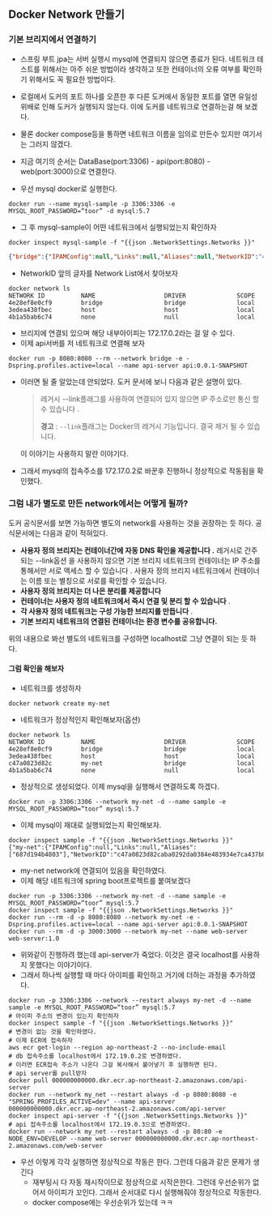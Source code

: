 ## Docker Network 만들기

### 기본 브리지에서 연결하기

- 스프링 부트 jpa는 서버 실행시 mysql에 연결되지 않으면 종료가 된다. 네트워크 테스트를 위해서는 아주 쉬운 방법이라 생각하고 또한 컨테이너의 오류 여부를 확인하기 위해서도 꼭 필요한 방법이다.

- 로컬에서 도커의 포트 하나를 오픈한 후 다른 도커에서 동일한 포트를 열면 유일성 위배로 인해 도커가 실행되지 않는다. 이에 도커를 네트워크로 연결하는걸 해 보겠다.
- 물론 docker compose등을 통하면 네트워크 이름을 임의로 만든수 있지만 여기서는 그러지 않겠다.
- 지금 여기의 순서는 DataBase(port:3306) - api(port:8080) - web(port:3000)으로 연결한다.
- 우선 mysql docker로 실행한다.

```shell
docker run --name mysql-sample -p 3306:3306 -e MYSQL_ROOT_PASSWORD=“toor” -d mysql:5.7
```

- 그 후 mysql-sample이 어떤 네트워크에서 실행되었는지 확인하자

```shell
docker inspect mysql-sample -f "{{json .NetworkSettings.Networks }}"
```

```json
{"bridge":{"IPAMConfig":null,"Links":null,"Aliases":null,"NetworkID":"4e28ef8e0cf96ae6b065a620024804a5b24638ddf122e99e754162d4a203dee3","EndpointID":"d0a1a7a91a5d6a2ff779c6a69fe0ea306d4d6d20ec7fdd405a62073caebb3223","Gateway":"172.17.0.1","IPAddress":"172.17.0.2","IPPrefixLen":16,"IPv6Gateway":"","GlobalIPv6Address":"","GlobalIPv6PrefixLen":0,"MacAddress":"02:42:ac:11:00:02","DriverOpts":null}}
```

- NetworkID 앞의 글자를 Network List에서 찾아보자

```shell
docker network ls
NETWORK ID          NAME                   DRIVER              SCOPE
4e28ef8e0cf9        bridge                 bridge              local
3edea438fbec        host                   host                local
4b1a5bab6c74        none                   null                local
```

- 브리지에 연결되 있으며 해당 내부아이피는 172.17.0.2라는 걸 알 수 있다.
- 이제 api서버를 저 네트워크로 연결해 보자

```shell
docker run -p 8080:8080 --rm --network bridge -e -Dspring.profiles.active=local --name api-server api:0.0.1-SNAPSHOT
```

- 이러면 될 줄 알았는데 안되었다. 도커 문서에 보니 다음과 같은 설명이 있다.

  >  레거시 --link플래그를 사용하여 연결되어 있지 않으면 IP 주소로만 통신 할 수 있습니다 .
  >
  > **경고** : `--link`플래그는 Docker의 레거시 기능입니다. 결국 제거 될 수 있습니다. 

  이 이야기는 사용하지 말란 이야기다.

- 그래서 mysql의 접속주소를 172.17.0.2로 바꾼후 진행하니 정상적으로 작동됨을 확인했다.

### 그럼 내가 별도로 만든 network에서는 어떻게 될까?

도커 공식문서를 보면 가능하면 별도의 network를 사용하는 것을 권장하는 듯 하다. 공식문서에는 다음과 같이 적혀있다.

- **사용자 정의 브리지는 컨테이너간에 자동 DNS 확인을 제공합니다 .**
  레거시로 간주되는 --link옵션 을 사용하지 않으면 기본 브리지 네트워크의 컨테이너는 IP 주소를 통해서만 서로 액세스 할 수 있습니다 . 사용자 정의 브리지 네트워크에서 컨테이너는 이름 또는 별칭으로 서로를 확인할 수 있습니다.
- **사용자 정의 브리지는 더 나은 분리를 제공합니다** 
- **컨테이너는 사용자 정의 네트워크에서 즉시 연결 및 분리 할 수 있습니다** .
- **각 사용자 정의 네트워크는 구성 가능한 브리지를 만듭니다** .
- **기본 브리지 네트워크의 연결된 컨테이너는 환경 변수를 공유합니다.**

위의 내용으로 봐선 별도의 네트워크를 구성하면 localhost로 그냥 연결이 되는 듯 하다.

#### 그럼 확인을 해보자

- 네트워크를 생성하자

```shell
docker network create my-net
```

- 네트워크가 정상적인지 확인해보자(옵션)

```shell
docker network ls
NETWORK ID          NAME                   DRIVER              SCOPE
4e28ef8e0cf9        bridge                 bridge              local
3edea438fbec        host                   host                local
c47a0823d82c        my-net                 bridge              local
4b1a5bab6c74        none                   null                local
```

- 정상적으로 생성되었다. 이제 mysql을 실행해서 연결하도록 하겠다.

```shell
docker run -p 3306:3306 --network my-net -d --name sample -e MYSQL_ROOT_PASSWORD=“toor” mysql:5.7
```

- 이제 mysql이 재대로 실행되었는지 확인해보자.

```shell
docker inspect sample -f "{{json .NetworkSettings.Networks }}"
{"my-net":{"IPAMConfig":null,"Links":null,"Aliases":["687d194b4803"],"NetworkID":"c47a0823d82caba0292da0384e483934e7ca437b8537e52b7e3dbcb4dedc9634","EndpointID":"94bd4d5410cc5c124e9e6d6ca8cf76272c217080e918b498f98cbdc1d9974a19","Gateway":"172.19.0.1","IPAddress":"172.19.0.2","IPPrefixLen":16,"IPv6Gateway":"","GlobalIPv6Address":"","GlobalIPv6PrefixLen":0,"MacAddress":"02:42:ac:13:00:02","DriverOpts":null}}
```

- my-net network에 연결되어 있음을 확인하였다.
- 이제 해당 네트워크에 spring boot프로젝트를 붙여보겠다

```shell
docker run -p 3306:3306 --network my-net -d --name sample -e MYSQL_ROOT_PASSWORD=“toor” mysql:5.7
docker inspect sample -f "{{json .NetworkSettings.Networks }}"
docker run --rm -d -p 8080:8080 --network my-net -e -Dspring.profiles.active=local --name api-server api:0.0.1-SNAPSHOT
docker run --rm -d -p 3000:3000 --network my-net --name web-server web-server:1.0
```

- 위와같이 진행하려 했는데 api-server가 죽었다. 이것은 결국 localhost를 사용하지 못했다는 이야기이다.
- 그래서 하나씩 실행할 때 마다 아이피를 확인하고 거기에 더하는 과정을 추가하였다.

```shell
docker run -p 3306:3306 --network --restart always my-net -d --name sample -e MYSQL_ROOT_PASSWORD=“toor” mysql:5.7
# 아이피 주소의 변경이 있는지 확인하자
docker inspect sample -f "{{json .NetworkSettings.Networks }}"
# 변경이 없는 것을 확인하였다.
# 이제 ECR에 접속하자
aws ecr get-login --region ap-northeast-2 --no-include-email
# db 접속주소를 localhost에서 172.19.0.2로 변경하였다.
# 이러면 ECR접속 주소가 나온다 그걸 복사해서 붙어넣기 후 실행하면 된다.
# api server를 pull받자
docker pull 000000000000.dkr.ecr.ap-northeast-2.amazonaws.com/api-server
docker run --network my_net --restart always -d -p 8080:8080 -e "SPRING_PROFILES_ACTIVE=dev" --name api-server 000000000000.dkr.ecr.ap-northeast-2.amazonaws.com/api-server
docker inspect api-server -f "{{json .NetworkSettings.Networks }}"
# api 접속주소를 localhost에서 172.19.0.3으로 변경하였다.
docker run --network my_net --restart always -d -p 80:80 -e NODE_ENV=DEVELOP --name web-server 000000000000.dkr.ecr.ap-northeast-2.amazonaws.com/web-server
```

- 우선 이렇게 각각 실행하면 정상적으로 작동은 한다. 그런데 다음과 같은 문제가 생긴다
  - 재부팅시 다 자동 재시작이므로 정상적으로 시작은한다. 그런데 우선순위가 없어서 아이피가 꼬인다. 그래서 순서대로 다시 실행해줘야 정상적으로 작동한다.
  - docker compose에는 우선순위가 있는데 ㅋㅋ 
